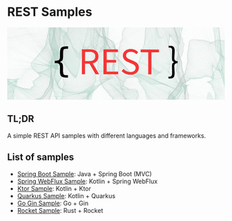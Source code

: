 # REST Samples

![rest](./misc/rest.jpg)

## TL;DR

A simple REST API samples with different languages and frameworks.

## List of samples

- [Spring Boot Sample](https://github.com/retheviper/springbootsample): Java + Spring Boot (MVC)
- [Spring WebFlux Sample](https://github.com/retheviper/springwebfluxsample): Kotlin + Spring WebFlux
- [Ktor Sample](https://github.com/retheviper/ktorsample): Kotlin + Ktor
- [Quarkus Sample](https://github.com/retheviper/quarkussample): Kotlin + Quarkus
- [Go Gin Sample](https://github.com/retheviper/goginsample): Go + Gin
- [Rocket Sample](https://github.com/retheviper/RocketSample): Rust + Rocket
